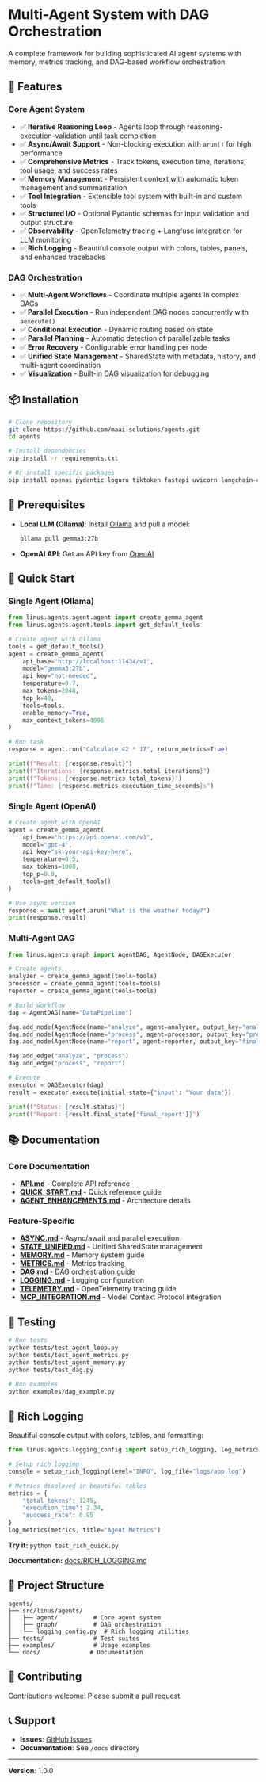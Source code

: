 # Multi-Agent System with DAG Orchestration

A complete framework for building sophisticated AI agent systems with memory, metrics tracking, and DAG-based workflow orchestration.

## 🌟 Features

### Core Agent System
- ✅ **Iterative Reasoning Loop** - Agents loop through reasoning-execution-validation until task completion
- ✅ **Async/Await Support** - Non-blocking execution with `arun()` for high performance
- ✅ **Comprehensive Metrics** - Track tokens, execution time, iterations, tool usage, and success rates
- ✅ **Memory Management** - Persistent context with automatic token management and summarization
- ✅ **Tool Integration** - Extensible tool system with built-in and custom tools
- ✅ **Structured I/O** - Optional Pydantic schemas for input validation and output structure
- ✅ **Observability** - OpenTelemetry tracing + Langfuse integration for LLM monitoring
- ✅ **Rich Logging** - Beautiful console output with colors, tables, panels, and enhanced tracebacks

### DAG Orchestration
- ✅ **Multi-Agent Workflows** - Coordinate multiple agents in complex DAGs
- ✅ **Parallel Execution** - Run independent DAG nodes concurrently with `aexecute()`
- ✅ **Conditional Execution** - Dynamic routing based on state
- ✅ **Parallel Planning** - Automatic detection of parallelizable tasks
- ✅ **Error Recovery** - Configurable error handling per node
- ✅ **Unified State Management** - SharedState with metadata, history, and multi-agent coordination
- ✅ **Visualization** - Built-in DAG visualization for debugging

## 📦 Installation

```bash
# Clone repository
git clone https://github.com/maai-solutions/agents.git
cd agents

# Install dependencies
pip install -r requirements.txt

# Or install specific packages
pip install openai pydantic loguru tiktoken fastapi uvicorn langchain-core
```

## 🔧 Prerequisites

- **Local LLM (Ollama)**: Install [Ollama](https://ollama.ai) and pull a model:
  ```bash
  ollama pull gemma3:27b
  ```
- **OpenAI API**: Get an API key from [OpenAI](https://platform.openai.com/api-keys)

## 🚀 Quick Start

### Single Agent (Ollama)

```python
from linus.agents.agent.agent import create_gemma_agent
from linus.agents.agent.tools import get_default_tools

# Create agent with Ollama
tools = get_default_tools()
agent = create_gemma_agent(
    api_base="http://localhost:11434/v1",
    model="gemma3:27b",
    api_key="not-needed",
    temperature=0.7,
    max_tokens=2048,
    top_k=40,
    tools=tools,
    enable_memory=True,
    max_context_tokens=4096
)

# Run task
response = agent.run("Calculate 42 * 17", return_metrics=True)

print(f"Result: {response.result}")
print(f"Iterations: {response.metrics.total_iterations}")
print(f"Tokens: {response.metrics.total_tokens}")
print(f"Time: {response.metrics.execution_time_seconds}s")
```

### Single Agent (OpenAI)

```python
# Create agent with OpenAI
agent = create_gemma_agent(
    api_base="https://api.openai.com/v1",
    model="gpt-4",
    api_key="sk-your-api-key-here",
    temperature=0.5,
    max_tokens=1000,
    top_p=0.9,
    tools=get_default_tools()
)

# Use async version
response = await agent.arun("What is the weather today?")
print(response.result)
```

### Multi-Agent DAG

```python
from linus.agents.graph import AgentDAG, AgentNode, DAGExecutor

# Create agents
analyzer = create_gemma_agent(tools=tools)
processor = create_gemma_agent(tools=tools)
reporter = create_gemma_agent(tools=tools)

# Build workflow
dag = AgentDAG(name="DataPipeline")

dag.add_node(AgentNode(name="analyze", agent=analyzer, output_key="analysis"))
dag.add_node(AgentNode(name="process", agent=processor, output_key="processed"))
dag.add_node(AgentNode(name="report", agent=reporter, output_key="final_report"))

dag.add_edge("analyze", "process")
dag.add_edge("process", "report")

# Execute
executor = DAGExecutor(dag)
result = executor.execute(initial_state={"input": "Your data"})

print(f"Status: {result.status}")
print(f"Report: {result.final_state['final_report']}")
```

## 📚 Documentation

### Core Documentation
- **[API.md](API.md)** - Complete API reference
- **[QUICK_START.md](QUICK_START.md)** - Quick reference guide
- **[AGENT_ENHANCEMENTS.md](AGENT_ENHANCEMENTS.md)** - Architecture details

### Feature-Specific
- **[ASYNC.md](ASYNC.md)** - Async/await and parallel execution
- **[STATE_UNIFIED.md](STATE_UNIFIED.md)** - Unified SharedState management
- **[MEMORY.md](MEMORY.md)** - Memory system guide
- **[METRICS.md](METRICS.md)** - Metrics tracking
- **[DAG.md](DAG.md)** - DAG orchestration guide
- **[LOGGING.md](LOGGING.md)** - Logging configuration
- **[TELEMETRY.md](TELEMETRY.md)** - OpenTelemetry tracing guide
- **[MCP_INTEGRATION.md](MCP_INTEGRATION.md)** - Model Context Protocol integration

## 🧪 Testing

```bash
# Run tests
python tests/test_agent_loop.py
python tests/test_agent_metrics.py
python tests/test_agent_memory.py
python tests/test_dag.py

# Run examples
python examples/dag_example.py
```

## 🎨 Rich Logging

Beautiful console output with colors, tables, and formatting:

```python
from linus.agents.logging_config import setup_rich_logging, log_metrics

# Setup rich logging
console = setup_rich_logging(level="INFO", log_file="logs/app.log")

# Metrics displayed in beautiful tables
metrics = {
    "total_tokens": 1245,
    "execution_time": 2.34,
    "success_rate": 0.95
}
log_metrics(metrics, title="Agent Metrics")
```

**Try it:** `python test_rich_quick.py`

**Documentation:** [docs/RICH_LOGGING.md](docs/RICH_LOGGING.md)

## 📁 Project Structure

```
agents/
├── src/linus/agents/
│   ├── agent/          # Core agent system
│   ├── graph/          # DAG orchestration
│   └── logging_config.py  # Rich logging utilities
├── tests/              # Test suites
├── examples/           # Usage examples
└── docs/              # Documentation
```

## 🤝 Contributing

Contributions welcome! Please submit a pull request.

## 📞 Support

- **Issues**: [GitHub Issues](https://github.com/maai-solutions/agents/issues)
- **Documentation**: See `/docs` directory

---

**Version**: 1.0.0
